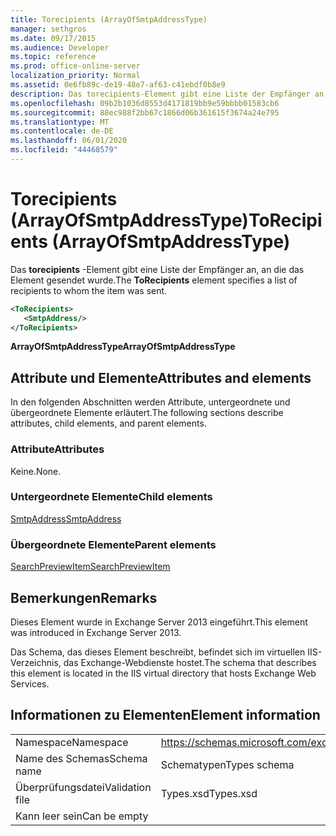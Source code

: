```yaml
---
title: Torecipients (ArrayOfSmtpAddressType)
manager: sethgros
ms.date: 09/17/2015
ms.audience: Developer
ms.topic: reference
ms.prod: office-online-server
localization_priority: Normal
ms.assetid: 0e6fb89c-de19-48e7-af63-c41ebdf0b8e9
description: Das torecipients-Element gibt eine Liste der Empfänger an, an die das Element gesendet wurde.
ms.openlocfilehash: 09b2b1036d8553d4171819bb9e59bbbb01583cb6
ms.sourcegitcommit: 88ec988f2bb67c1866d06b361615f3674a24e795
ms.translationtype: MT
ms.contentlocale: de-DE
ms.lasthandoff: 06/01/2020
ms.locfileid: "44468579"
---
```

# <a name="torecipients-arrayofsmtpaddresstype"></a><span data-ttu-id="11974-103">Torecipients (ArrayOfSmtpAddressType)</span><span class="sxs-lookup"><span data-stu-id="11974-103">ToRecipients (ArrayOfSmtpAddressType)</span></span>

<span data-ttu-id="11974-104">Das **torecipients** -Element gibt eine Liste der Empfänger an, an die das Element gesendet wurde.</span><span class="sxs-lookup"><span data-stu-id="11974-104">The **ToRecipients** element specifies a list of recipients to whom the item was sent.</span></span> 
  
```XML
<ToRecipients>
   <SmtpAddress/>
</ToRecipients>
```

 <span data-ttu-id="11974-105">**ArrayOfSmtpAddressType**</span><span class="sxs-lookup"><span data-stu-id="11974-105">**ArrayOfSmtpAddressType**</span></span>
## <a name="attributes-and-elements"></a><span data-ttu-id="11974-106">Attribute und Elemente</span><span class="sxs-lookup"><span data-stu-id="11974-106">Attributes and elements</span></span>

<span data-ttu-id="11974-107">In den folgenden Abschnitten werden Attribute, untergeordnete und übergeordnete Elemente erläutert.</span><span class="sxs-lookup"><span data-stu-id="11974-107">The following sections describe attributes, child elements, and parent elements.</span></span>
  
### <a name="attributes"></a><span data-ttu-id="11974-108">Attribute</span><span class="sxs-lookup"><span data-stu-id="11974-108">Attributes</span></span>

<span data-ttu-id="11974-109">Keine.</span><span class="sxs-lookup"><span data-stu-id="11974-109">None.</span></span>
  
### <a name="child-elements"></a><span data-ttu-id="11974-110">Untergeordnete Elemente</span><span class="sxs-lookup"><span data-stu-id="11974-110">Child elements</span></span>

[<span data-ttu-id="11974-111">SmtpAddress</span><span class="sxs-lookup"><span data-stu-id="11974-111">SmtpAddress</span></span>](smtpaddress.md)
  
### <a name="parent-elements"></a><span data-ttu-id="11974-112">Übergeordnete Elemente</span><span class="sxs-lookup"><span data-stu-id="11974-112">Parent elements</span></span>

[<span data-ttu-id="11974-113">SearchPreviewItem</span><span class="sxs-lookup"><span data-stu-id="11974-113">SearchPreviewItem</span></span>](searchpreviewitem.md)
  
## <a name="remarks"></a><span data-ttu-id="11974-114">Bemerkungen</span><span class="sxs-lookup"><span data-stu-id="11974-114">Remarks</span></span>

<span data-ttu-id="11974-115">Dieses Element wurde in Exchange Server 2013 eingeführt.</span><span class="sxs-lookup"><span data-stu-id="11974-115">This element was introduced in Exchange Server 2013.</span></span>
  
<span data-ttu-id="11974-116">Das Schema, das dieses Element beschreibt, befindet sich im virtuellen IIS-Verzeichnis, das Exchange-Webdienste hostet.</span><span class="sxs-lookup"><span data-stu-id="11974-116">The schema that describes this element is located in the IIS virtual directory that hosts Exchange Web Services.</span></span>
  
## <a name="element-information"></a><span data-ttu-id="11974-117">Informationen zu Elementen</span><span class="sxs-lookup"><span data-stu-id="11974-117">Element information</span></span>

|||
|:-----|:-----|
|<span data-ttu-id="11974-118">Namespace</span><span class="sxs-lookup"><span data-stu-id="11974-118">Namespace</span></span>  <br/> |https://schemas.microsoft.com/exchange/services/2006/types  <br/> |
|<span data-ttu-id="11974-119">Name des Schemas</span><span class="sxs-lookup"><span data-stu-id="11974-119">Schema name</span></span>  <br/> |<span data-ttu-id="11974-120">Schematypen</span><span class="sxs-lookup"><span data-stu-id="11974-120">Types schema</span></span>  <br/> |
|<span data-ttu-id="11974-121">Überprüfungsdatei</span><span class="sxs-lookup"><span data-stu-id="11974-121">Validation file</span></span>  <br/> |<span data-ttu-id="11974-122">Types.xsd</span><span class="sxs-lookup"><span data-stu-id="11974-122">Types.xsd</span></span>  <br/> |
|<span data-ttu-id="11974-123">Kann leer sein</span><span class="sxs-lookup"><span data-stu-id="11974-123">Can be empty</span></span>  <br/> ||
   

